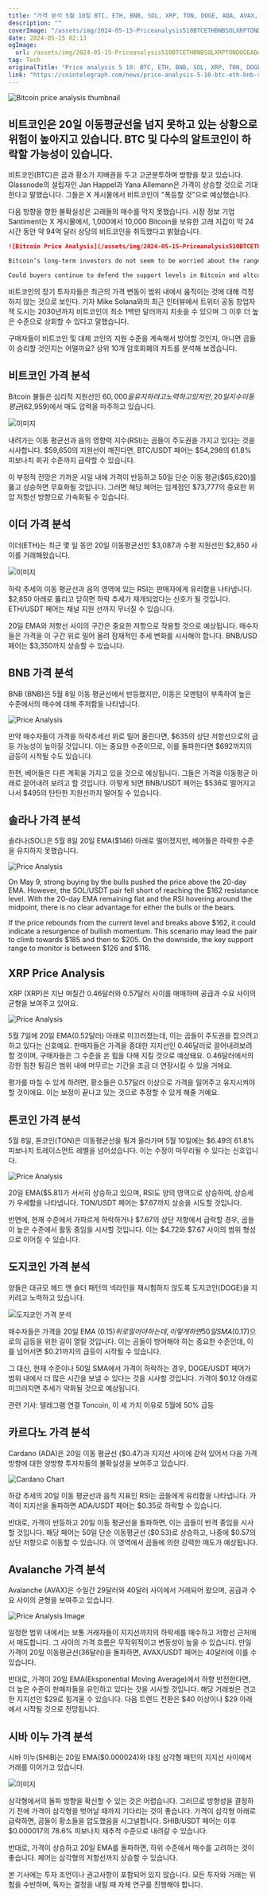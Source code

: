```yaml
---
title: "가격 분석 5월 10일 BTC, ETH, BNB, SOL, XRP, TON, DOGE, ADA, AVAX, SHIB"
description: ""
coverImage: "/assets/img/2024-05-15-Priceanalysis510BTCETHBNBSOLXRPTONDOGEADAAVAXSHIB_thumbnail.png"
date: 2024-05-15 02:13
ogImage: 
  url: /assets/img/2024-05-15-Priceanalysis510BTCETHBNBSOLXRPTONDOGEADAAVAXSHIB_thumbnail.png
tag: Tech
originalTitle: "Price analysis 5 10: BTC, ETH, BNB, SOL, XRP, TON, DOGE, ADA, AVAX, SHIB"
link: "https://cointelegraph.com/news/price-analysis-5-10-btc-eth-bnb-sol-xrp-ton-doge-ada-avax-shib"
---
```



![Bitcoin price analysis thumbnail](/assets/img/2024-05-15-Priceanalysis510BTCETHBNBSOLXRPTONDOGEADAAVAXSHIB_thumbnail.png)

## 비트코인은 20일 이동평균선을 넘지 못하고 있는 상황으로 위험이 높아지고 있습니다. BTC 및 다수의 알트코인이 하락할 가능성이 있습니다.

비트코인(BTC)은 곰과 황소가 지배권을 두고 고군분투하며 방향을 찾고 있습니다. Glassnode의 설립자인 Jan Happel과 Yana Allemann은 가격이 상승할 것으로 기대한다고 말했습니다. 그들은 X 게시물에서 비트코인이 "폭등할 것"으로 예상했습니다.

다음 방향을 향한 불확실성은 고래들의 매수를 막지 못했습니다. 시장 정보 기업 Santiment는 X 게시물에서, 1,000에서 10,000 Bitcoin을 보유한 고래 지갑이 약 24시간 동안 약 94억 달러 상당의 비트코인을 취득했다고 밝혔습니다.



```markdown
![Bitcoin Price Analysis](/assets/img/2024-05-15-Priceanalysis510BTCETHBNBSOLXRPTONDOGEADAAVAXSHIB_0.png)

Bitcoin’s long-term investors do not seem to be worried about the range-bound price action in the near term. In a recent interview with journalist Mike Solana, Twitter co-founder Jack Dorsey said that Bitcoin could skyrocket to at least $1 million by 2030 and even surpass the level from that point onward.

Could buyers continue to defend the support levels in Bitcoin and altcoins, or will the bears prevail? Let’s analyze the charts of the top 10 cryptocurrencies to find out.
```

비트코인의 장기 투자자들은 최근의 가격 변동이 범위 내에서 움직이는 것에 대해 걱정하지 않는 것으로 보인다. 기자 Mike Solana와의 최근 인터뷰에서 트위터 공동 창업자 잭 도시는 2030년까지 비트코인이 최소 1백만 달러까지 치솟을 수 있으며 그 이후 더 높은 수준으로 상회할 수 있다고 말했습니다.

구매자들이 비트코인 및 대체 코인의 지원 수준을 계속해서 방어할 것인지, 아니면 곰들이 승리할 것인지는 어떨까요? 상위 10개 암호화폐의 차트를 분석해 보겠습니다.

## 비트코인 가격 분석



Bitcoin 불들은 심리적 지원선인 $60,000을 유지하려고 노력하고 있지만, 20일 지수 이동 평균($62,959)에서 매도 압력을 마주하고 있습니다.

![이미지](/assets/img/2024-05-15-Priceanalysis510BTCETHBNBSOLXRPTONDOGEADAAVAXSHIB_1.png)

내려가는 이동 평균선과 음의 영향력 지수(RSI)는 곰들이 주도권을 가지고 있다는 것을 시사합니다. $59,650의 지원선이 깨진다면, BTC/USDT 페어는 $54,298의 61.8% 피보나치 회귀 수준까지 급락할 수 있습니다.

이 부정적 전망은 가까운 시일 내에 가격이 반등하고 50일 단순 이동 평균($65,620)를 뚫고 상승하면 무효화될 것입니다. 그러면 해당 페어는 임계점인 $73,777의 중요한 위압 저항선 방향으로 가속화될 수 있습니다.



## 이더 가격 분석

이더(ETH)는 최근 몇 일 동안 20일 이동평균선인 $3,087과 수평 지원선인 $2,850 사이를 거래해왔습니다.

![이미지](/assets/img/2024-05-15-Priceanalysis510BTCETHBNBSOLXRPTONDOGEADAAVAXSHIB_2.png)

하락 추세의 이동 평균선과 음의 영역에 있는 RSI는 판매자에게 유리함을 나타냅니다. $2,850 아래로 뚫리고 닫히면 하락 추세가 재개되었다는 신호가 될 것입니다. ETH/USDT 페어는 채널 지원 선까지 무너질 수 있습니다.



20일 EMA와 저항선 사이의 구간은 중요한 저항으로 작용할 것으로 예상됩니다. 매수자들은 가격을 이 구간 위로 밀어 올려 잠재적인 추세 변화를 시사해야 합니다. BNB/USD 페어는 $3,350까지 상승할 수 있습니다.

## BNB 가격 분석

BNB (BNB)은 5월 8일 이동 평균선에서 반등했지만, 이동은 모멘텀이 부족하여 높은 수준에서의 매수에 대해 주저함을 나타냅니다.

![Price Analysis](/assets/img/2024-05-15-Priceanalysis510BTCETHBNBSOLXRPTONDOGEADAAVAXSHIB_3.png)



만약 매수자들이 가격을 하락추세선 위로 밀어 올린다면, $635의 상단 저항선으로의 급등 가능성이 높아질 것입니다. 이는 중요한 수준이므로, 이를 돌파한다면 $692까지의 급등이 시작될 수도 있습니다.

한편, 베어들은 다른 계획을 가지고 있을 것으로 예상됩니다. 그들은 가격을 이동평균 아래로 끌어내려 보려고 할 것입니다. 이렇게 되면 BNB/USDT 페어는 $536로 떨어지고 나서 $495의 탄탄한 지원선까지 떨어질 수 있습니다.

## 솔라나 가격 분석

솔라나(SOL)은 5월 8일 20일 EMA($146) 아래로 떨어졌지만, 베어들은 하락한 수준을 유지하지 못했습니다.



![Price Analysis](/assets/img/2024-05-15-Priceanalysis510BTCETHBNBSOLXRPTONDOGEADAAVAXSHIB_4.png)

On May 9, strong buying by the bulls pushed the price above the 20-day EMA. However, the SOL/USDT pair fell short of reaching the $162 resistance level. With the 20-day EMA remaining flat and the RSI hovering around the midpoint, there is no clear advantage for either the bulls or the bears.

If the price rebounds from the current level and breaks above $162, it could indicate a resurgence of bullish momentum. This scenario may lead the pair to climb towards $185 and then to $205. On the downside, the key support range to monitor is between $126 and $116.

## XRP Price Analysis



XRP (XRP)은 지난 며칠간 0.46달러와 0.57달러 사이를 매매하며 공급과 수요 사이의 균형을 보여주고 있어요.

![Price Analysis](/assets/img/2024-05-15-Priceanalysis510BTCETHBNBSOLXRPTONDOGEADAAVAXSHIB_5.png)

5월 7일에 20일 EMA(0.52달러) 아래로 미끄러졌는데, 이는 곰들이 주도권을 잡으려고 하고 있다는 신호예요. 판매자들은 가격을 중대한 지지선인 0.46달러로 끌어내려보려 할 것이며, 구매자들은 그 수준을 온 힘을 다해 지킬 것으로 예상돼요. 0.46달러에서의 강한 힘찬 튕김은 범위 내에 머무르는 기간을 조금 더 연장시킬 수 있을 거에요.

평가를 마칠 수 있게 하려면, 황소들은 0.57달러 이상으로 가격을 밀어주고 유지시켜야 할 것이에요. 이는 보정이 끝나고 있는 것으로 추정할 수 있게 해줄 거예요.



## 톤코인 가격 분석

5월 8일, 톤코인(TON)은 이동평균선을 튕겨 올라가며 5월 10일에는 $6.49의 61.8% 피보나치 트레이스먼트 레벨을 넘어섰습니다. 이는 수정이 마무리될 수 있다는 신호입니다.

![Price Analysis](/assets/img/2024-05-15-Priceanalysis510BTCETHBNBSOLXRPTONDOGEADAAVAXSHIB_6.png)

20일 EMA($5.81)가 서서히 상승하고 있으며, RSI도 양의 영역으로 상승하여, 상승세가 우세함을 나타냅니다. TON/USDT 페어는 $7.67까지 상승을 시도할 것입니다.



반면에, 현재 수준에서 가파르게 하락하거나 $7.67의 상단 저항에서 급락할 경우, 곰들이 높은 수준에서 활동 중임을 시사할 것입니다. 이는 $4.72와 $7.67 사이의 범위 형성으로 이어질 수 있습니다.

## 도지코인 가격 분석

양들은 대규모 헤드 앤 숄더 패턴의 넥라인을 재시험하지 않도록 도지코인(DOGE)을 지키려고 노력하고 있습니다.

![도지코인 가격 분석](/assets/img/2024-05-15-Priceanalysis510BTCETHBNBSOLXRPTONDOGEADAAVAXSHIB_7.png)



매수자들은 가격을 20일 EMA ($0.15) 위로 밀어야 하는데, 이렇게 하면 50일 SMA ($0.17)으로의 급등을 위한 길이 열릴 것입니다. 이는 곰들이 방어해야 하는 중요한 수준인데, 이를 넘어서면 $0.21까지의 급등이 시작될 수 있습니다.

그 대신, 현재 수준이나 50일 SMA에서 가격이 하락하는 경우, DOGE/USDT 페어가 범위 내에서 더 많은 시간을 보낼 수 있다는 것을 시사할 것입니다. 가격이 $0.12 아래로 미끄러지면 추세가 악화될 것으로 예상됩니다.

관련 기사: 텔레그램 연결 Toncoin, 이 세 가지 이유로 5월에 50% 급등

## 카르다노 가격 분석



Cardano (ADA)은 20일 이동 평균선 ($0.47)과 지지선 사이에 갇혀 있어서 다음 가격 방향에 대한 양방향 투자자들의 불확실성을 보여주고 있습니다.

![Cardano Chart](/assets/img/2024-05-15-Priceanalysis510BTCETHBNBSOLXRPTONDOGEADAAVAXSHIB_8.png)

하강 추세의 20일 이동 평균선과 음적 지표인 RSI는 곰들에게 유리함을 나타냅니다. 가격이 지지선을 돌파하면 ADA/USDT 페어는 $0.35로 하락할 수 있습니다.

반대로, 가격이 반등하고 20일 이동 평균선을 돌파하면, 이는 곰들이 반격 중임을 시사할 것입니다. 해당 페어는 50일 단순 이동평균선 ($0.53)로 상승하고, 나중에 $0.57의 상단 저항으로 이동할 수 있습니다. 이 영역에서 곰들에 의한 강력한 매도가 예상됩니다.



## Avalanche 가격 분석

Avalanche (AVAX)은 수일간 29달러와 40달러 사이에서 거래되어 왔으며, 공급과 수요 사이의 균형을 보여주고 있습니다.

![Price Analysis Image](/assets/img/2024-05-15-Priceanalysis510BTCETHBNBSOLXRPTONDOGEADAAVAXSHIB_9.png)

일정한 범위 내에서는 보통 거래자들이 지지선까지의 하락세를 매수하고 저항선 근처에서 매도합니다. 그 사이의 가격 흐름은 무작위적이고 변동성이 높을 수 있습니다. 만일 가격이 20일 이동평균선(36달러)을 돌파하면, AVAX/USDT 페어는 40달러에 이를 수 있습니다.



반대로, 가격이 20일 EMA(Eksponential Moving Average)에서 하향 반전한다면, 더 높은 수준이 판매자들을 유인하고 있다는 것을 시사할 것입니다. 해당 거래쌍은 견고한 지지선인 $29로 힘겨울 수 있습니다. 다음 트렌드 전환은 $40 이상이나 $29 아래에서 시작될 것으로 전망됩니다.

## 시바 이누 가격 분석

시바 이누(SHIB)는 20일 EMA($0.000024)와 대칭 삼각형 패턴의 지지선 사이에서 거래를 이어가고 있습니다.

![이미지](/assets/img/2024-05-15-Priceanalysis510BTCETHBNBSOLXRPTONDOGEADAAVAXSHIB_10.png)



삼각형에서의 돌파 방향을 확신할 수 있는 것은 어렵습니다. 그러므로 방향성을 결정하기 전에 가격이 삼각형을 벗어날 때까지 기다리는 것이 좋습니다. 가격이 삼각형 아래로 급락하면, 곰들이 황소들을 압도했음을 시그널합니다. SHIB/USDT 페어는 이후 $0.000017의 78.6% 피보나치 재추적 수준으로 내려갈 수 있습니다.

반대로, 가격이 상승하고 20일 EMA를 돌파하면, 하위 수준에서 매수를 고려하는 것이 좋습니다. 페어는 삼각형의 저항선까지 상승할 수 있습니다.

본 기사에는 투자 조언이나 권고사항이 포함되어 있지 않습니다. 모든 투자와 거래는 위험을 수반하며, 독자는 결정을 내릴 때 자체 연구를 진행해야 합니다.